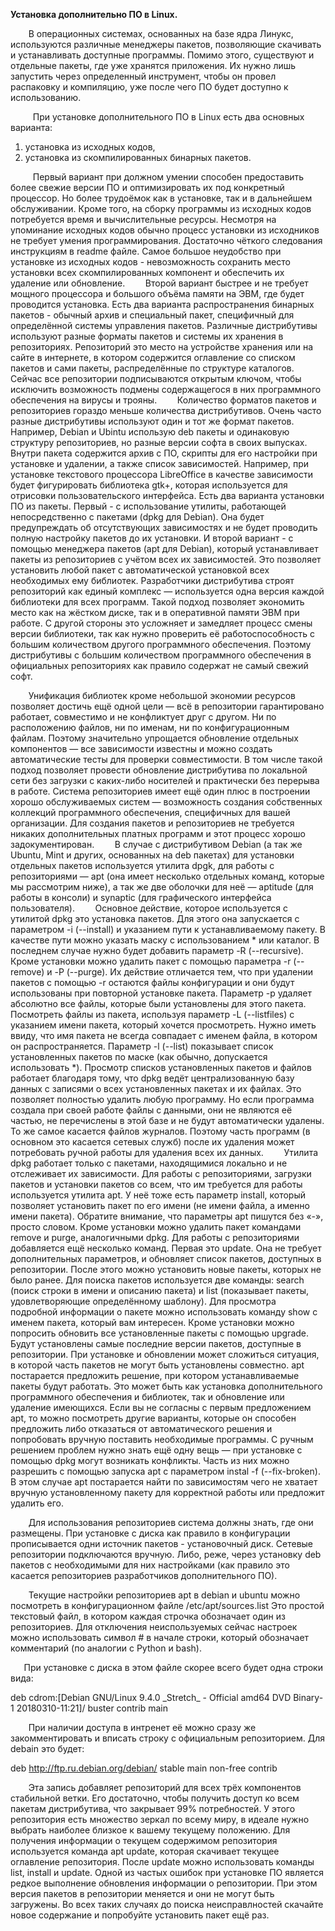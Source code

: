 ﻿**Установка дополнительно ПО в Linux.**

`    `В операционных системах, основанных на базе ядра Линукс, используются различные менеджеры пакетов, позволяющие скачивать и устанавливать доступные программы. Помимо этого, существуют и отдельные пакеты, где уже хранятся приложения. Их нужно лишь запустить через определенный инструмент, чтобы он провел распаковку и компиляцию, уже после чего ПО будет доступно к использованию.

`     `При установке дополнительного ПО в Linux есть два основных варианта:

1. установка из исходных кодов,
1. установка из скомпилированных бинарных пакетов.

`     `Первый вариант при должном умении способен предоставить более свежие версии ПО и оптимизировать их под конкретный процессор. Но более трудоёмок как в установке, так и в дальнейшем обслуживании. Кроме того, на сборку программы из исходных кодов потребуется время и вычислительные ресурсы. Несмотря на упоминание исходных кодов обычно процесс установки из исходников не требует умения программирования. Достаточно чёткого следования инструкциям в readme файле. Самое большое неудобство при установке из исходных кодов - невозможность сохранить место установки всех скомпилированных компонент и обеспечить их удаление или обновление.
`    `Второй вариант быстрее и не требует мощного процессора и большого объёма памяти на ЭВМ, где будет проводится установка. Есть два варианта распространения бинарных пакетов - обычный архив и специальный пакет, специфичный для определённой системы управления пакетов. Различные дистрибутивы используют разные форматы пакетов и системы их хранения в репозиториях. Репозиторий это место на устройстве хранения или на сайте в интернете, в котором содержится оглавление со списком пакетов и сами пакеты, распределённые по структуре каталогов. Сейчас все репозитории подписываются открытым ключом, чтобы исключить возможность подмены содержащегося в них программного обеспечения на вирусы и трояны.
`    `Количество форматов пакетов и репозиториев гораздо меньше количества дистрибутивов. Очень часто разные дистрибутивы используют один и тот же формат пакетов. Например, Debian и Ubintu использую deb пакеты и одинаковую структуру репозиториев, но разные версии софта в своих выпусках.
`    `Внутри пакета содержится архив с ПО, скрипты для его настройки при установке и удалении, а также список зависимостей. Например, при установке текстового процессора LibreOffice в качестве зависимости будет фигурировать библиотека gtk+, которая используется для отрисовки пользовательского интерфейса. Есть два варианта установки ПО из пакеты.     Первый - с использование утилиты, работающей непосредственно с пакетами (dpkg для Debian). Она будет предупреждать об отсутствующих зависимостях и не будет проводить полную настройку пакетов до их установки. И второй вариант - с помощью менеджера пакетов (apt для Debian), который устанавливает пакеты из репозиториев с учётом всех их зависимостей. Это позволяет установить любой пакет с автоматической установкой всех необходимых ему библиотек. Разработчики дистрибутива строят репозиторий как единый комплекс — используется одна версия каждой библиотеки для всех программ. Такой подход позволяет экономить место как на жёстком диске, так и в оперативной памяти ЭВМ при работе. С другой стороны это усложняет и замедляет процесс смены версии библиотеки, так как нужно проверить её работоспособность с большим количеством другого программного обеспечения. Поэтому дистрибутивы с большим количеством программного обеспечения в официальных репозиториях как правило содержат не самый свежий софт. 

`    `Унификация библиотек кроме небольшой экономии ресурсов позволяет достичь ещё одной цели — всё в репозитории гарантировано работает, совместимо и не конфликтует друг с другом. Ни по расположению файлов, ни по именам, ни по конфигурационным файлам. Поэтому значительно упрощается обновление отдельных компонентов — все зависимости известны и можно создать автоматические тесты для проверки совместимости. В том числе такой подход позволяет провести обновление дистрибутива по локальной сети без загрузки с каких-либо носителей и практически без перерыва в работе. Система репозиториев имеет ещё один плюс в построении хорошо обслуживаемых систем — возможность создания собственных коллекций программного обеспечения, специфичных для вашей организации. Для создания пакетов и репозиториев не требуется никаких дополнительных платных программ и этот процесс хорошо задокументирован.
`    `В случае с дистрибутивом Debian (а так же Ubuntu, Mint и других, основанных на deb пакетах) для установки отдельных пакетов используется утилита dpgk, для работы с репозиториями — apt (она имеет несколько отдельных команд, которые мы рассмотрим ниже), а так же две оболочки для неё — aptitude (для работы в консоли) и synaptic (для графического интерфейса пользователя).
`    `Основное действие, которое используется с утилитой dpkg это установка пакетов. Для этого она запускается с параметром -i (--install) и указанием пути к устанавливаемому пакету. В качестве пути можно указать маску с использованием \* или каталог. В последнем случае нужно будет добавить параметр -R (--recursive). Кроме установки можно удалить пакет с помощью параметра -r (--remove) и -P (--purge). Их действие отличается тем, что при удалении пакетов с помощью -r остаются файлы конфигурации и они будут использованы при повторной установке пакета. Параметр -p удаляет абсолютно все файлы, которые были установлены для этого пакета.        Посмотреть файлы из пакета, используя параметр -L (--listfiles) с указанием имени пакета, который хочется просмотреть. Нужно иметь ввиду, что имя пакета не всегда совпадает с именем файла, в котором он распространяется. Параметр -l (--list) показывает список установленных пакетов по маске (как обычно, допускается использовать \*). Просмотр списков установленных пакетов и файлов работает благодаря тому, что dpkg ведёт централизованную базу данных с записями о всех установленных пакетах и их файлах. Это позволяет полностью удалить любую программу. Но если программа создала при своей работе файлы с данными, они не являются её частью, не перечислены в этой базе и не будут автоматически удалены. То же самое касается файлов журналов. Поэтому часть программ (в основном это касается сетевых служб) после их удаления может потребовать ручной работы для удаления всех их данных.
`    `Утилита dpkg работает только с пакетами, находящимися локально и не отслеживает их зависимости. Для работы с репозиториями, загрузки пакетов и установки пакетов со всем, что им требуется для работы используется утилита apt. У неё тоже есть параметр install, который позволяет установить пакет по его имени (не имени файла, а именно имени пакета). Обратите внимание, что параметры apt пишутся без «-», просто словом. Кроме установки можно удалить пакет командами remove и purge, аналогичными dpkg. Для работы с репозиториями добавляется ещё несколько команд. Первая это update. Она не требует дополнительных параметров, и обновляет список пакетов, доступных в репозитории. После этого можно установить новые пакеты, которых не было ранее. Для поиска пакетов используется две команды: search (поиск строки в имени и описанию пакета) и list (показывает пакеты, удовлетворяющие определённому шаблону). Для просмотра подробной информации о пакете можно использовать команду show c именем пакета, который вам интересен. Кроме установки можно попросить обновить все установленные пакеты с помощью upgrade. Будут установлены самые последние версии пакетов, доступные в репозитории. При установке и обновлении может сложиться ситуация, в которой часть пакетов не могут быть установлены совместно. аpt постарается предложить решение, при котором устанавливаемые пакеты будут работать. Это может быть как установка дополнительного программного обеспечения и библиотек, так и обновление или удаление имеющихся. Если вы не согласны с первым предложением apt, то можно посмотреть другие варианты, которые он способен предложить либо отказаться от автоматического решения и попробовать вручную поставить необходимые программы. С ручным решением проблем нужно знать ещё одну вещь — при установке с помощью dpkg могут возникать конфликты. Часть из них можно разрешить с помощью запуска apt с параметром instal -f (--fix-broken). В этом случае apt постарается найти по зависимостям чего не хватает вручную установленному пакету для корректной работы или предложит удалить его.

`    `Для использования репозиториев система должны знать, где они размещены. При установке с диска как правило в конфигурации прописывается одни источник пакетов - установочный диск. Сетевые репозитории подключаются вручную. Либо, реже, через установку deb пакетов с необходимыми для них настройками (как правило это касается репозиториев разработчиков дополнительного ПО).

`    `Текущие настройки репозиториев apt в debian и ubuntu можно посмотреть в конфигурационном файле /etc/apt/sources.list Это простой текстовый файл, в котором каждая строчка обозначает один из репозиториев. Для отключения неиспользуемых сейчас настроек можно использовать символ # в начале строки, который обозначает комментарий (по аналогии с Python и bash).

`   `При установке с диска в этом файле скорее всего будет одна строки вида:

deb cdrom:[Debian GNU/Linux 9.4.0 \_Stretch\_ - Official amd64 DVD Binary-1 20180310-11:21]/ buster contrib main

`    `При наличии доступа в интренет её можно сразу же закомментировать и вписать строку с официальным репозиторием. Для debain это будет:

deb http://ftp.ru.debian.org/debian/ stable main non-free contrib

`    `Эта запись добавляет репозиторий для всех трёх компонентов стабильной ветки. Его достаточно, чтобы получить доступ ко всем пакетам дистрибутива, что закрывает 99% потребностей. У этого репозитория есть множество зеркал по всему миру, в идеале нужно выбрать наиболее близкое к вашему текущему положению. Для получения информации о текущем содержимом репозитория используется команда apt update, которая скачивает текущее оглавление репозитория. После update можно использовать команды list, install и update. Одной из частых ошибок при установке ПО является редкое выполнение обновления информации о репозитории. При этом версия пакетов в репозитории меняется и они не могут быть загружены. Во всех таких случаях до поиска неисправлностей скачайте новое содержание и попробуйте установить пакет ещё раз.

